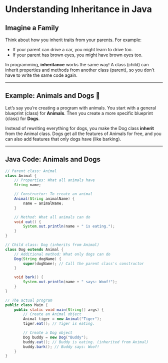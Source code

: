 # Understanding Inheritance in Java

## Imagine a Family
Think about how you inherit traits from your parents. For example:
- If your parent can drive a car, you might learn to drive too.
- If your parent has brown eyes, you might have brown eyes too.

In programming, **inheritance** works the same way! A class (child) can inherit properties and methods from another class (parent), so you don’t have to write the same code again.

---

## Example: Animals and Dogs 🐾
Let’s say you’re creating a program with animals. You start with a general blueprint (class) for **Animals**. Then you create a more specific blueprint (class) for **Dogs**.

Instead of rewriting everything for dogs, you make the Dog class **inherit** from the Animal class. Dogs get all the features of Animals for free, and you can also add features that only dogs have (like barking).

---

## Java Code: Animals and Dogs

```java
// Parent class: Animal
class Animal {
    // Properties: What all animals have
    String name;

    // Constructor: To create an animal
    Animal(String animalName) {
        name = animalName;
    }

    // Method: What all animals can do
    void eat() {
        System.out.println(name + " is eating.");
    }
}

// Child class: Dog (inherits from Animal)
class Dog extends Animal {
    // Additional method: What only dogs can do
    Dog(String dogName) {
        super(dogName); // Call the parent class's constructor
    }

    void bark() {
        System.out.println(name + " says: Woof!");
    }
}

// The actual program
public class Main {
    public static void main(String[] args) {
        // Create an Animal object
        Animal tiger = new Animal("Tiger");
        tiger.eat(); // Tiger is eating.

        // Create a Dog object
        Dog buddy = new Dog("Buddy");
        buddy.eat(); // Buddy is eating. (inherited from Animal)
        buddy.bark(); // Buddy says: Woof!
    }
}
